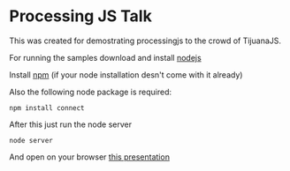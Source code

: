 Processing JS Talk
====================

This was created for demostrating processingjs to the crowd of TijuanaJS.

For running the samples download and install [nodejs](http://www.nodejs.org)

Install [npm](http://npmjs.org) (if your node installation desn't come with it already)

Also the following node package is required:

    npm install connect
    
After this just run the node server

    node server
    
And open on your browser [this presentation](http://localhost:8080)
